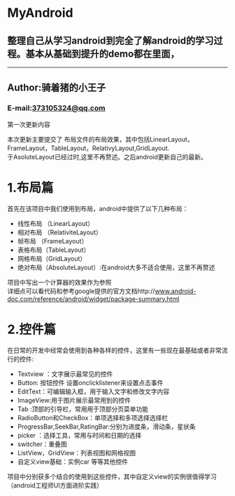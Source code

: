 # MyAndroid
## 整理自己从学习android到完全了解android的学习过程。基本从基础到提升的demo都在里面，

****
## Author:骑着猪的小王子
### E-mail:373105324@qq.com

第一次更新内容

本次更新主要提交了 布局文件的布局效果，其中包括LinearLayout，FrameLayout，TableLayout，RelativyLayout,GridLayout.</br>
于AsoluteLayout已经过时,这里不再赘述。之后android更新自己的最新。

# 1.布局篇
  首先在该项目中我们使用到布局，android中提供了以下几种布局：
  * 线性布局 （LinearLayout）
  * 相对布局 （RelativiteLayout）
  * 帧布局 （FrameLayout）
  * 表格布局（TableLayout）
  * 网格布局（GridLayout）
  * 绝对布局（AbsoluteLayout）:在android大多不适合使用，这里不再赘述

项目中写出一个计算器的效果作为参照<br>
详细点可以看代码和参考google提供的官方文档http://www.android-doc.com/reference/android/widget/package-summary.html

# 2.控件篇
  在日常的开发中经常会使用到各种各样的控件，这里有一些现在最基础或者非常流行的控件:
  * Textview ：文字展示最常见的控件
  * Button: 按钮控件 设置onclicklistener来设置点击事件
  * EditText：可编辑输入框，用于输入文字和修改文字内容
  * ImageView:用于图片展示最常用到的控件
  * Tab :顶部的引导栏，常用用于顶部分页菜单功能
  * RadioButton和CheckBox：单项选择和多项选择选择栏
  * ProgressBar,SeekBar,RatingBar:分别为进度条，滑动条，星状条
  * picker ：选择工具，常用与时间和日期的选择
  * switcher：重叠图
  * ListView，GridView：列表视图和网格视图
  * 自定义view基础：实例car
  等等其他控件

项目中分别获多个结合的使用到这些控件，其中自定义view的实例很值得学习（android工程师UI方面进阶实践）
  
